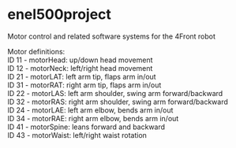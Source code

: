 # enel500project   
Motor control and related software systems for the 4Front robot   
    
Motor definitions:   
ID 11 - motorHead: up/down head movement   
ID 12 - motorNeck: left/right head movement   
ID 21 - motorLAT: left arm tip, flaps arm in/out   
ID 31 - motorRAT: right arm tip, flaps arm in/out   
ID 22 - motorLAS: left arm shoulder, swing arm forward/backward   
ID 32 - motorRAS: right arm shoulder, swing arm forward/backward   
ID 24 - motorLAE: left arm elbow, bends arm in/out   
ID 34 - motorRAE: right arm elbow, bends arm in/out   
ID 41 - motorSpine: leans forward and backward   
ID 43 - motorWaist: left/right waist rotation   

